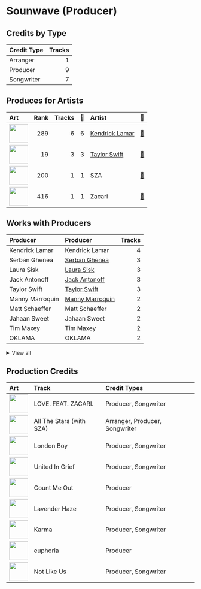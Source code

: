 # Sounwave (Producer)

## Credits by Type

| Credit Type | Tracks |
|:---|---:|
| Arranger | 1 |
| Producer | 9 |
| Songwriter | 7 |

## Produces for Artists

| Art | Rank | Tracks | 💚 | Artist | 🔗 |
|:---|---:|---:|---:|:---|:---|
| <img src="https://i.scdn.co/image/ab6761610000e5eb437b9e2a82505b3d93ff1022" alt="" width="50" /> | 289 | 6 | 6 | [Kendrick Lamar](../../artists/kendrick_lamar/overview.md) | [🔗](https://open.spotify.com/artist/2YZyLoL8N0Wb9xBt1NhZWg) |
| <img src="https://i.scdn.co/image/ab6761610000e5ebe672b5f553298dcdccb0e676" alt="" width="50" /> | 19 | 3 | 3 | [Taylor Swift](../../artists/taylor_swift/overview.md) | [🔗](https://open.spotify.com/artist/06HL4z0CvFAxyc27GXpf02) |
| <img src="https://i.scdn.co/image/ab6761610000e5eb0895066d172e1f51f520bc65" alt="" width="50" /> | 200 | 1 | 1 | SZA | [🔗](https://open.spotify.com/artist/7tYKF4w9nC0nq9CsPZTHyP) |
| <img src="https://i.scdn.co/image/ab6761610000e5ebdb78fbd1c000f16792795648" alt="" width="50" /> | 416 | 1 | 1 | Zacari | [🔗](https://open.spotify.com/artist/3qBKjEOanahMxlRojwCzhI) |

## Works with Producers

| Producer | Producer | Tracks |
|:---|:---|---:|
| Kendrick Lamar | Kendrick Lamar | 4 |
| Serban Ghenea | [Serban Ghenea](../serban_ghenea/overview.md) | 3 |
| Laura Sisk | [Laura Sisk](../laura_sisk/overview.md) | 3 |
| Jack Antonoff | [Jack Antonoff](../jack_antonoff/overview.md) | 3 |
| Taylor Swift | [Taylor Swift](../taylor_swift/overview.md) | 3 |
| Manny Marroquin | [Manny Marroquin](../manny_marroquin/overview.md) | 2 |
| Matt Schaeffer | Matt Schaeffer | 2 |
| Jahaan Sweet | Jahaan Sweet | 2 |
| Tim Maxey | Tim Maxey | 2 |
| OKLAMA | OKLAMA | 2 |


<details>
<summary>View all</summary>

| Producer | Producer | Tracks |
|:---|:---|---:|
| Sam Dew | Sam Dew | 2 |
| Zoë Kravitz | Zoë Kravitz (Kravitz, Zoë) | 2 |
| J.LBS | J.LBS | 2 |
| Anthony Tiffith | Anthony Tiffith | 2 |
| Teddy Walton | Teddy Walton | 1 |
| Jake Kosich | Jake Kosich | 1 |
| Zeke Mishanec | Zeke Mishanec | 1 |
| Greg Kurstin | [Greg Kurstin](../greg_kurstin/overview.md) | 1 |
| Ray Charles Brown, Jr | Ray Charles Brown, Jr | 1 |
| Beach Noise | Beach Noise | 1 |
| Brendan Silas Perry | Brendan Silas Perry | 1 |
| Cyrus "Nois" Taghipour | Cyrus "Nois" Taghipour | 1 |
| Braxton Cook | Braxton Cook | 1 |
| Sam Ricci | Sam Ricci | 1 |
| Johnathan Turner | Johnathan Turner | 1 |
| Zacari Pacaldo | Zacari Pacaldo | 1 |
| Cautious Clay | Cautious Clay | 1 |
| James Hunt | James Hunt | 1 |
| Duval Timothy | Duval Timothy | 1 |
| Keanu Beats | Keanu Beats | 1 |
| Kyuro | Kyuro | 1 |
| SZA | SZA | 1 |
| Ezinma | Ezinma | 1 |
| Ken Lewis | Ken Lewis | 1 |
| Cardo | Cardo | 1 |
| Mustard | Mustard | 1 |
| Yung Exclusive | Yung Exclusive | 1 |
| DJ Dahi | DJ Dahi | 1 |
| Johnny Kosich | Johnny Kosich | 1 |
| Derek Ali | Derek Ali | 1 |
| Sean Momberger | Sean Momberger | 1 |
| Al Shux | Al Shux | 1 |
| Johnny Juliano | Johnny Juliano | 1 |

</details>


## Production Credits

| Art | Track | Credit Types |
|:---|:---|:---|
| <img src="https://i.scdn.co/image/ab67616d0000b2738b52c6b9bc4e43d873869699" alt="" width="50" /> | LOVE. FEAT. ZACARI. | Producer, Songwriter |
| <img src="https://i.scdn.co/image/ab67616d0000b273c027ad28821777b00dcaa888" alt="" width="50" /> | All The Stars (with SZA) | Arranger, Producer, Songwriter |
| <img src="https://i.scdn.co/image/ab67616d0000b273e787cffec20aa2a396a61647" alt="" width="50" /> | London Boy | Producer, Songwriter |
| <img src="https://i.scdn.co/image/ab67616d0000b2732e02117d76426a08ac7c174f" alt="" width="50" /> | United In Grief | Producer, Songwriter |
| <img src="https://i.scdn.co/image/ab67616d0000b2732e02117d76426a08ac7c174f" alt="" width="50" /> | Count Me Out | Producer |
| <img src="https://i.scdn.co/image/ab67616d0000b273bb54dde68cd23e2a268ae0f5" alt="" width="50" /> | Lavender Haze | Producer, Songwriter |
| <img src="https://i.scdn.co/image/ab67616d0000b273bb54dde68cd23e2a268ae0f5" alt="" width="50" /> | Karma | Producer, Songwriter |
| <img src="https://i.scdn.co/image/ab67616d0000b2737587213b1be294ac4000f648" alt="" width="50" /> | euphoria | Producer |
| <img src="https://i.scdn.co/image/ab67616d0000b2731ea0c62b2339cbf493a999ad" alt="" width="50" /> | Not Like Us | Producer, Songwriter |
